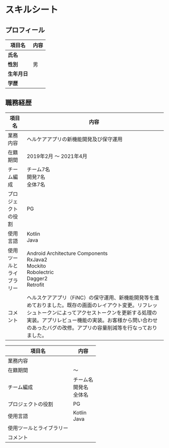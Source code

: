 # スキルシート
## プロフィール
| **項目名** | **内容** |
|----|----|
| **氏名** |  |
| **性別** | 男 |
| **生年月日** | |
| **学歴** |  |
## 職務経歴

| **項目名** | **内容** |
|------------|----------|
| 業務内容 | ヘルケアアプリの新機能開発及び保守運用 |
| 在籍期間 | 2019年2月 〜 2021年4月 |
| チーム編成 | チーム7名<br>開発7名<br>全体7名 |
| プロジェクトの役割 | PG |
| 使用言語 | Kotlin<br>Java |
| 使用ツールとライブラリー | Android Architecture Components<br>RxJava2<br>Mockito<br>Robolectric<br>Dagger2<br>Retrofit|
| コメント | ヘルスケアアプリ（FiNC）の保守運用、新機能開発等を進めておりました。既存の画面のレイアウト変更。リフレッシュトークンによってアクセストークンを更新する処理の実装。アプリレビュー機能の実装。お客様から問い合わせのあったバグの改修。アプリの容量削減等を行なっておりました。 |

| **項目名** | **内容** |
|------------|----------|
| 業務内容 |  |
| 在籍期間 |  〜  |
| チーム編成 | チーム名<br>開発名<br>全体名 |
| プロジェクトの役割 | PG |
| 使用言語 | Kotlin<br>Java |
| 使用ツールとライブラリー |  |
| コメント |  |

